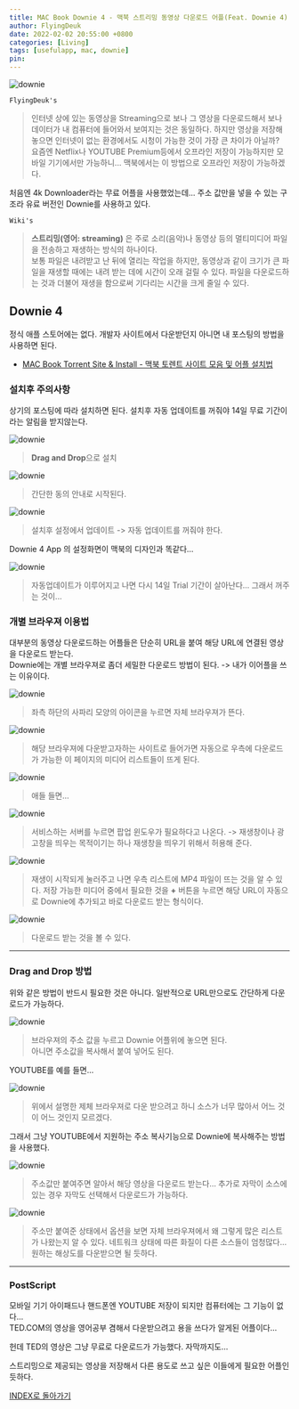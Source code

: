 ```yaml
---
title: MAC Book Downie 4 - 맥북 스트리밍 동영상 다운로드 어플(Feat. Downie 4)
author: FlyingDeuk
date: 2022-02-02 20:55:00 +0800
categories: [Living]
tags: [usefulapp, mac, downie]
pin:
---
```


![downie](/img/living/app/downie1.jpg)

`FlyingDeuk's`
> 인터넷 상에 있는 동영상을 Streaming으로 보나 그 영상을 다운로드해서 보나 데이터가 내 컴퓨터에 들어와서 보여지는 것은 동일하다. 하지만 영상을 저장해놓으면 인터넷이 없는 환경에서도 시청이 가능한 것이 가장 큰 차이가 아닐까? <br>
요즘엔 Netflix나 YOUTUBE Premium등에서 오프라인 저장이 가능하지만 모바일 기기에서만 가능하니... 맥북에서는 이 방법으로 오프라인 저장이 가능하겠다.

처음엔 4k Downloader라는 무료 어플을 사용했었는데... 주소 값만을 넣을 수 있는 구조라 유료 버전인 Downie를 사용하고 있다.

`Wiki's`
> **스트리밍(영어: streaming)** 은 주로 소리(음악)나 동영상 등의 멀티미디어 파일을 전송하고 재생하는 방식의 하나이다. <br>
보통 파일은 내려받고 난 뒤에 열리는 작업을 하지만, 동영상과 같이 크기가 큰 파일을 재생할 때에는 내려 받는 데에 시간이 오래 걸릴 수 있다. 파일을 다운로드하는 것과 더불어 재생을 함으로써 기다리는 시간을 크게 줄일 수 있다.

## Downie 4
정식 애플 스토어에는 없다. 개발자 사이트에서 다운받던지 아니면 내 포스팅의 방법을 사용하면 된다.

- [MAC Book Torrent Site & Install - 맥북 토렌트 사이트 모음 및 어플 설치법](/posts/MACSite/)

### 설치후 주의사항
상기의 포스팅에 따라 설치하면 된다. 설치후 자동 업데이트를 꺼줘야 14일 무료 기간이라는 알림을 받지않는다.

![downie](/img/living/app/downie2.jpg)
> **Drag and Drop**으로 설치

![downie](/img/living/app/downie3.jpg)
> 간단한 동의 안내로 시작된다.

![downie](/img/living/app/downie6.jpg)
> 설치후 설정에서 업데이트 -> 자동 업데이트를 꺼줘야 한다.

Downie 4 App 의 설정화면이 맥북의 디자인과 똑같다...

![downie](/img/living/app/downie7.jpg)
> 자동업데이트가 이루어지고 나면 다시 14일 Trial 기간이 살아난다... 그래서 꺼주는 것이...

### 개별 브라우져 이용법
대부분의 동영상 다운로드하는 어플들은 단순히 URL을 붙여 해당 URL에 연결된 영상을 다운로드 받는다. <br>
Downie에는 개별 브라우져로 좀더 세밀한 다운로드 방법이 된다. -> 내가 이어플을 쓰는 이유이다.

![downie](/img/living/app/downie5.jpg)
> 좌측 하단의 사파리 모양의 아이콘을 누르면 자체 브라우져가 뜬다.

![downie](/img/living/app/downie8.jpg)
> 해당 브라우져에 다운받고자하는 사이트로 들어가면 자동으로 우측에 다운로드가 가능한 이 페이지의 미디어 리스트들이 뜨게 된다.

![downie](/img/living/app/downie9.jpg)
> 애들 들면...

![downie](/img/living/app/downie10.jpg)
> 서비스하는 서버를 누르면 팝업 윈도우가 필요하다고 나온다. -> 재생창이나 광고창을 띄우는 목적이기는 하나 재생창을 띄우기 위해서 허용해 준다.

![downie](/img/living/app/downie11.jpg)
> 재생이 시작되게 눌러주고 나면 우측 리스트에 MP4 파일이 뜨는 것을 알 수 있다. 저장 가능한 미디어 중에서 필요한 것을 **+** 버튼을 누르면 해당 URL이 자동으로 Downie에 추가되고 바로 다운로드 받는 형식이다.

![downie](/img/living/app/downie12.jpg)
> 다운로드 받는 것을 볼 수 있다.

-------

### Drag and Drop 방법
위와 같은 방법이 반드시 필요한 것은 아니다. 일반적으로 URL만으로도 간단하게 다운로드가 가능하다.

![downie](/img/living/app/downie4.jpg)
> 브라우져의 주소 값을 누르고 Downie 어플위에 놓으면 된다. <br>
아니면 주소값을 복사해서 붙여 넣어도 된다.

YOUTUBE를 예를 들면...

![downie](/img/living/app/downie13.jpg)
> 위에서 설명한 제체 브라우져로 다운 받으려고 하니 소스가 너무 많아서 어느 것이 어느 것인지 모르겠다.

그래서 그냥 YOUTUBE에서 지원하는 주소 복사기능으로 Downie에 복사해주는 방법을 사용했다.

![downie](/img/living/app/downie14.jpg)
> 주소값만 붙여주면 알아서 해당 영상을 다운로드 받는다... 추가로 자막이 소스에 있는 경우 자막도 선택해서 다운로드가 가능하다.

![downie](/img/living/app/downie15.jpg)
> 주소만 붙여준 상태에서 옵션을 보면 자체 브라우져에서 왜 그렇게 많은 리스트가 나왔는지 알 수 있다. 네트워크 상태에 따른 화질이 다른 소스들이 엄청많다... 원하는 해상도를 다운받으면 될 듯하다.

-----------

### PostScript
모바일 기기 아이패드나 핸드폰엔 YOUTUBE 저장이 되지만 컴퓨터에는 그 기능이 없다... <br>
TED.COM의 영상을 영어공부 겸해서 다운받으려고 용을 쓰다가 알게된 어플이다...

헌데 TED의 영상은 그냥 무료로 다운로드가 가능했다. 자막까지도...

스트리밍으로 제공되는 영상을 저장해서 다른 용도로 쓰고 싶은 이들에게 필요한 어플인 듯하다.


[INDEX로 돌아가기](/posts/MACAPP/)

